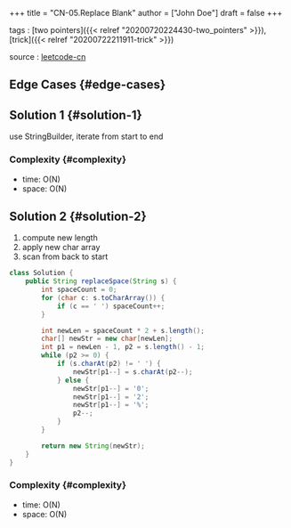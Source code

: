 +++
title = "CN-05.Replace Blank"
author = ["John Doe"]
draft = false
+++

tags
: [two pointers]({{< relref "20200720224430-two_pointers" >}}), [trick]({{< relref "20200722211911-trick" >}})

source
: [leetcode-cn](https://leetcode-cn.com/problems/ti-huan-kong-ge-lcof/)


## Edge Cases {#edge-cases}


## Solution 1 {#solution-1}

use StringBuilder, iterate from start to end


### Complexity {#complexity}

-   time: O(N)
-   space: O(N)


## Solution 2 {#solution-2}

1.  compute new length
2.  apply new char array
3.  scan from back to start

<!--listend-->

```java
class Solution {
    public String replaceSpace(String s) {
        int spaceCount = 0;
        for (char c: s.toCharArray()) {
            if (c == ' ') spaceCount++;
        }

        int newLen = spaceCount * 2 + s.length();
        char[] newStr = new char[newLen];
        int p1 = newLen - 1, p2 = s.length() - 1;
        while (p2 >= 0) {
            if (s.charAt(p2) != ' ') {
                newStr[p1--] = s.charAt(p2--);
            } else {
                newStr[p1--] = '0';
                newStr[p1--] = '2';
                newStr[p1--] = '%';
                p2--;
            }
        }

        return new String(newStr);
    }
}
```


### Complexity {#complexity}

-   time: O(N)
-   space: O(N)
